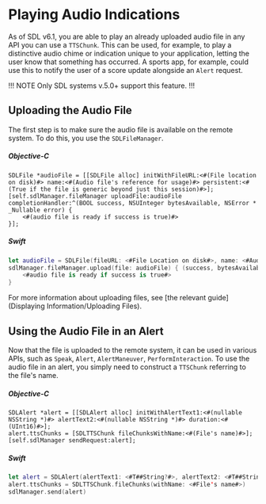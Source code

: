 # Playing Audio Indications
As of SDL v6.1, you are able to play an already uploaded audio file in any API you can use a `TTSChunk`. This can be used, for example, to play a distinctive audio chime or indication unique to your application, letting the user know that something has occurred. A sports app, for example, could use this to notify the user of a score update alongside an `Alert` request.

!!! NOTE
Only SDL systems v.5.0+ support this feature.
!!!

## Uploading the Audio File
The first step is to make sure the audio file is available on the remote system. To do this, you use the `SDLFileManager`.

##### Objective-C
```objc
SDLFile *audioFile = [[SDLFile alloc] initWithFileURL:<#(File location on disk)#> name:<#(Audio file's reference for usage)#> persistent:<#(True if the file is generic beyond just this session)#>];
[self.sdlManager.fileManager uploadFile:audioFile completionHandler:^(BOOL success, NSUInteger bytesAvailable, NSError * _Nullable error) {
    <#(audio file is ready if success is true)#>
}];
```

##### Swift
```swift
let audioFile = SDLFile(fileURL: <#File Location on disk#>, name: <#Audio file's reference for usage#>, persistent: <#True if the file is generic beyond just this session#>)
sdlManager.fileManager.upload(file: audioFile) { (success, bytesAvailable, error) in
    <#audio file is ready if success is true#>
}
```

For more information about uploading files, see [the relevant guide](Displaying Information/Uploading Files).

## Using the Audio File in an Alert
Now that the file is uploaded to the remote system, it can be used in various APIs, such as `Speak`, `Alert`, `AlertManeuver`, `PerformInteraction`. To use the audio file in an alert, you simply need to construct a `TTSChunk` referring to the file's name.

##### Objective-C
```objc
SDLAlert *alert = [[SDLAlert alloc] initWithAlertText1:<#(nullable NSString *)#> alertText2:<#(nullable NSString *)#> duration:<#(UInt16)#>];
alert.ttsChunks = [SDLTTSChunk fileChunksWithName:<#(File's name)#>];
[self.sdlManager sendRequest:alert];
```

##### Swift
```swift
let alert = SDLAlert(alertText1: <#T##String?#>, alertText2: <#T##String?#>, duration: <#T##UInt16#>)
alert.ttsChunks = SDLTTSChunk.fileChunks(withName: <#File's name#>)
sdlManager.send(alert)
```